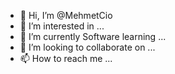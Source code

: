 - 👋 Hi, I’m @MehmetCio
- 👀 I’m interested in ...
- 🌱 I’m currently Software learning ...
- 💞️ I’m looking to collaborate on ...
- 📫 How to reach me ...

<!---
MehmetCio/MehmetCio is a ✨ special ✨ repository because its `README.md` (this file) appears on your GitHub profile.
You can click the Preview link to take a look at your changes.
--->
